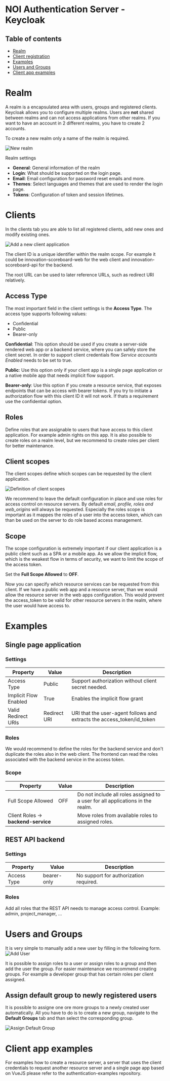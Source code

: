 # NOI Authentication Server - Keycloak

## Table of contents

- [Realm](#realm)
- [Client registration](#client-registration)
- [Examples](#examples)
- [Users and Groups](#users-and-groups)
- [Client app examples](#client-app-examples)

# Realm

A realm is a encapsulated area with users, groups and registered clients. Keycloak allows you to configure multiple realms. Users are **not** shared between realms and can not access applications from other realms. If you want to have an account in 2 different realms, you have to create 2 accounts.

To create a new realm only a name of the realm is required.

![New realm](images/new_realm.png)

Realm settings

- **General**: General information of the realm
- **Login**: What should be supported on the login page.
- **Email**: Email configuration for password reset emails and more.
- **Themes**: Select languages and themes that are used to render the login page.
- **Tokens**: Configuration of token and session lifetimes.

# Clients

In the clients tab you are able to list all registered clients, add new ones and modify existing ones.

![Add a new client application](images/new_client.png)

The client ID is a unique identifier within the realm scope. For example it could be innovation-scoreboard-web for the web client and innovation-scoreboard-api for the backend.

The root URL can be used to later reference URLs, such as redirect URI relatively.

## Access Type

The most important field in the client settings is the **Access Type**. The access type supports following values:

- Confidential
- Public
- Bearer-only

**Confidential**: This option should be used if you create a server-side rendered web app or a backend service, where you can safely store the client secret. In order to support client credentials flow _Service accounts Enabled_ needs to be set to true.

**Public**: Use this option only if your client app is a single page application or a native mobile app that needs implicit flow support.

**Bearer-only**: Use this option if you create a resource service, that exposes endpoints that can be access with bearer tokens. If you try to initiate a authorization flow with this client ID it will not work. If thats a requirement use the confidential option.

## Roles

Define roles that are assignable to users that have access to this client application. For example admin rights on this app.
It is also possible to create roles on a realm level, but we recommend to create roles per client for better maintenance.

## Client scopes

The client scopes define which scopes can be requested by the client application.

![Definition of client scopes](images/client_scopes.png)

We recommend to leave the default configuration in place and use roles for access control on resource servers. By default _email, profile, roles and web_origins_ will always be requested. Especially the roles scope is important as it mappes the roles of a user into the access token, which can than be used on the server to do role based access management.

## Scope

The scope configuration is extremely important if our client application is a public client such as a SPA or a mobile app.
As we allow the implicit flow, which is the weakest flow in terms of security, we want to limit the scope of the access token.

Set the **Full Scope Allowed** to **OFF**.

Now you can specify which resource services can be requested from this client. If we have a public web app and a resource server, than we would allow the resource server in the web apps configuration. This would prevent the access_token to be valid for other resource servers in the realm, where the user would have access to.

# Examples

## Single page application

### Settings

| Property              | Value        | Description                                                            |
| --------------------- | ------------ | ---------------------------------------------------------------------- |
| Access Type           | Public       | Support authorization without client secret needed.                    |
| Implicit Flow Enabled | True         | Enables the implicit flow grant                                        |
| Valid Redirect URIs   | Redirect URI | URI that the user-agent follows and extracts the access_token/id_token |

### Roles

We would recommend to define the roles for the backend service and don't duplicate the roles also in the web client.
The frontend can read the roles associated with the backend service in the access token.

### Scope

| Property                        | Value | Description                                                                    |
| ------------------------------- | ----- | ------------------------------------------------------------------------------ |
| Full Scope Allowed              | OFF   | Do not include all roles assigned to a user for all applications in the realm. |
| Client Roles -> **backend-service** |       | Move roles from available roles to assigned roles.                            |

## REST API backend

### Settings

| Property    | Value       | Description                            |
| ----------- | ----------- | -------------------------------------- |
| Access Type | bearer-only | No support for authorization required. |

### Roles

Add all roles that the REST API needs to manage access control. Example: admin, project_manager, ...


# Users and Groups

It is very simple to manually add a new user by filling in the following form.
![Add User](images/add_user.png)

It is possible to assign roles to a user or assign roles to a group and then add the user the group. For easier maintenance we recommend creating groups. For example a developer group that has certain roles per client assigned.

## Assign default group to newly registered users

It is possible to assigne one ore more groups to a newly created user automatically. All you have to do is to create a new group, navigate to the **Default Groups** tab and than select the corresponding group.

![Assign Default Group](images/assign_default_group.png)

# Client app examples

For examples how to create a resource server, a server that uses the client credentials to request another resource server and a single page app based on VueJS please refer to the authentication-examples repository.
